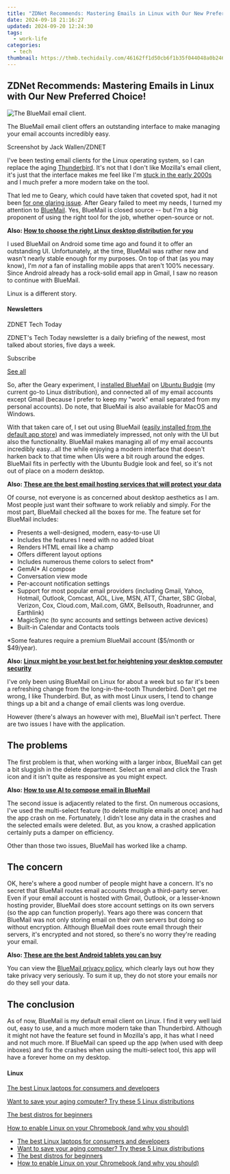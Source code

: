 ```yaml
---
title: "ZDNet Recommends: Mastering Emails in Linux with Our New Preferred Choice!"
date: 2024-09-18 21:16:27
updated: 2024-09-20 12:24:30
tags:
  - work-life
categories:
  - tech
thumbnail: https://thmb.techidaily.com/46162ff1d50cb6f1b35f044048a0b2464ebecd738e59505ca40bf7c4a2c48673.png
---
```


## ZDNet Recommends: Mastering Emails in Linux with Our New Preferred Choice!

![The BlueMail email client.](https://www.zdnet.com/a/img/resize/d00084f3dff0b8a34a47b4044d57d51d39a93e40/2023/11/22/ed43732e-6f99-4667-a6a5-8f22b095aade/bluemail1.jpg?auto=webp&width=1280)

The BlueMail email client offers an outstanding interface to make managing your email accounts incredibly easy.

Screenshot by Jack Wallen/ZDNET

I've been testing email clients for the Linux operating system, so I can replace the aging [Thunderbird](https://www.thunderbird.net/en-US/). It's not that I don't like Mozilla's email client, it's just that the interface makes me feel like I'm [stuck in the early 2000s](https://www.zdnet.com/article/the-new-thunderbird-ui-is-now-available-and-its-a-long-overdue-refresh/) and I much prefer a more modern take on the tool.

That led me to Geary, which could have taken that coveted spot, had it not been [for one glaring issue](https://www.zdnet.com/article/how-to-install-geary-email-on-linux-and-why-you-should-or-shouldnt/). After Geary failed to meet my needs, I turned my attention to [BlueMail](https://bluemail.me/). Yes, BlueMail is closed source -- but I'm a big proponent of using the right tool for the job, whether open-source or not. 

**Also: [How to choose the right Linux desktop distribution for you](https://www.zdnet.com/article/how-to-choose-the-right-linux-desktop-distribution-for-you/)**

I used BlueMail on Android some time ago and found it to offer an outstanding UI. Unfortunately, at the time, BlueMail was rather new and wasn't nearly stable enough for my purposes. On top of that (as you may know), I'm _not_ a fan of installing mobile apps that aren't 100% necessary. Since Android already has a rock-solid email app in Gmail, I saw no reason to continue with BlueMail.

Linux is a different story.

#### Newsletters

ZDNET Tech Today

ZDNET's Tech Today newsletter is a daily briefing of the newest, most talked about stories, five days a week.

 Subscribe

[See all](https://www.zdnet.com/newsletters/)

So, after the Geary experiment, I [installed BlueMail](https://snapcraft.io/bluemail) on [Ubuntu Budgie](https://www.zdnet.com/article/this-official-ubuntu-spin-might-be-just-be-the-perfect-intro-to-linux/) (my current go-to Linux distribution), and connected all of my email accounts except Gmail (because I prefer to keep my "work" email separated from my personal accounts). Do note, that BlueMail is also available for MacOS and Windows.

With that taken care of, I set out using BlueMail ([easily installed from the default app store](https://snapcraft.io/bluemail)) and was immediately impressed, not only with the UI but also the functionality. BlueMail makes managing all of my email accounts incredibly easy…all the while enjoying a modern interface that doesn't harken back to that time when UIs were a bit rough around the edges. BlueMail fits in perfectly with the Ubuntu Budgie look and feel, so it's not out of place on a modern desktop.

**Also: [These are the best email hosting services that will protect your data](https://www.zdnet.com/article/best-email-hosting/)**

Of course, not everyone is as concerned about desktop aesthetics as I am. Most people just want their software to work reliably and simply. For the most part, BlueMail checked all the boxes for me. The feature set for BlueMail includes:

* Presents a well-designed, modern, easy-to-use UI
* Includes the features I need with no added bloat
* Renders HTML email like a champ
* Offers different layout options
* Includes numerous theme colors to select from\*
* GemAI\* AI compose
* Conversation view mode
* Per-account notification settings
* Support for most popular email providers (including Gmail, Yahoo, Hotmail, Outlook, Comcast, AOL, Live, MSN, ATT, Charter, SBC Global, Verizon, Cox, Cloud.com, Mail.com, GMX, Bellsouth, Roadrunner, and Earthlink)
* MagicSync (to sync accounts and settings between active devices)
* Built-in Calendar and Contacts tools

\*Some features require a premium BlueMail account ($5/month or $49/year).

**Also: [Linux might be your best bet for heightening your desktop computer security](https://www.zdnet.com/article/linux-might-be-your-best-bet-for-heightening-your-desktop-computer-security/)**

I've only been using BlueMail on Linux for about a week but so far it's been a refreshing change from the long-in-the-tooth Thunderbird. Don't get me wrong, I like Thunderbird. But, as with most Linux users, I tend to change things up a bit and a change of email clients was long overdue.

However (there's always an however with me), BlueMail isn't perfect. There are two issues I have with the application.

## The problems

The first problem is that, when working with a larger inbox, BlueMail can get a bit sluggish in the delete department. Select an email and click the Trash icon and it isn't quite as responsive as you might expect.

**Also: [How to use AI to compose email in BlueMail](https://www.zdnet.com/home-and-office/work-life/how-to-use-ai-to-compose-email-in-bluemail/)**

The second issue is adjacently related to the first. On numerous occasions, I've used the multi-select feature (to delete multiple emails at once) and had the app crash on me. Fortunately, I didn't lose any data in the crashes and the selected emails were deleted. But, as you know, a crashed application certainly puts a damper on efficiency. 

Other than those two issues, BlueMail has worked like a champ.

## The concern

OK, here's where a good number of people might have a concern. It's no secret that BlueMail routes email accounts through a third-party server. Even if your email account is hosted with Gmail, Outlook, or a lesser-known hosting provider, BlueMail does store account settings on its own servers (so the app can function properly). Years ago there was concern that BlueMail was not only storing email on their own servers but doing so without encryption. Although BlueMail does route email through their servers, it's encrypted and not stored, so there's no worry they're reading your email. 

**Also: [These are the best Android tablets you can buy](https://www.zdnet.com/article/best-android-tablet/)**

You can view the [BlueMail privacy policy](https://bluemail.me/privacy/), which clearly lays out how they take privacy very seriously. To sum it up, they do not store your emails nor do they sell your data.

## The conclusion

As of now, BlueMail is my default email client on Linux. I find it very well laid out, easy to use, and a much more modern take than Thunderbird. Although it might not have the feature set found in Mozilla's app, it has what I need and not much more. If BlueMail can speed up the app (when used with deep inboxes) and fix the crashes when using the multi-select tool, this app will have a forever home on my desktop.

#### Linux

[The best Linux laptops for consumers and developers](https://www.zdnet.com/article/best-linux-laptop/ "The best Linux laptops for consumers and developers")

[Want to save your aging computer? Try these 5 Linux distributions](https://www.zdnet.com/article/want-to-save-your-old-computer-try-these-5-linux-distributions/ "Want to save your aging computer? Try these 5 Linux distributions")

[The best distros for beginners](https://www.zdnet.com/article/best-linux-desktops-for-beginners/ "The best distros for beginners")

[How to enable Linux on your Chromebook (and why you should)](https://www.zdnet.com/article/how-to-enable-linux-on-your-chromebook-and-why-you-should/ "How to enable Linux on your Chromebook (and why you should)")

* [The best Linux laptops for consumers and developers](https://www.zdnet.com/article/best-linux-laptop/ "The best Linux laptops for consumers and developers")
* [Want to save your aging computer? Try these 5 Linux distributions](https://www.zdnet.com/article/want-to-save-your-old-computer-try-these-5-linux-distributions/ "Want to save your aging computer? Try these 5 Linux distributions")
* [The best distros for beginners](https://www.zdnet.com/article/best-linux-desktops-for-beginners/ "The best distros for beginners")
* [How to enable Linux on your Chromebook (and why you should)](https://www.zdnet.com/article/how-to-enable-linux-on-your-chromebook-and-why-you-should/ "How to enable Linux on your Chromebook (and why you should)")

<ins class="adsbygoogle"
     style="display:block"
     data-ad-format="autorelaxed"
     data-ad-client="ca-pub-7571918770474297"
     data-ad-slot="1223367746"></ins>



<ins class="adsbygoogle"
     style="display:block"
     data-ad-client="ca-pub-7571918770474297"
     data-ad-slot="8358498916"
     data-ad-format="auto"
     data-full-width-responsive="true"></ins>
